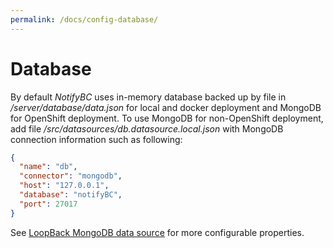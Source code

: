 ```yaml
---
permalink: /docs/config-database/
---
```


# Database

By default _NotifyBC_ uses in-memory database backed up by file in _/server/database/data.json_ for local and docker deployment and MongoDB for OpenShift deployment. To use MongoDB for non-OpenShift deployment, add file _/src/datasources/db.datasource.local.json_ with MongoDB connection information such as following:

```json
{
  "name": "db",
  "connector": "mongodb",
  "host": "127.0.0.1",
  "database": "notifyBC",
  "port": 27017
}
```

See [LoopBack MongoDB data source](https://loopback.io/doc/en/lb4/MongoDB-connector.html#creating-a-mongodb-data-source) for more configurable properties.

